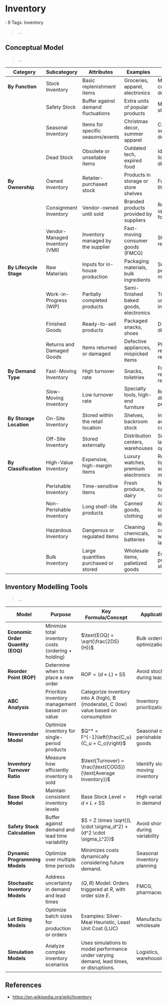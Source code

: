 # Inventory

: 9
Tags: Inventory

> …
> 

## Conceptual Model

> …
> 

| **Category** | **Subcategory** | **Attributes** | **Examples** | **Purpose** |
| --- | --- | --- | --- | --- |
| **By Function** | Stock Inventory | Basic replenishment items | Groceries, apparel, electronics | Meet regular customer demand. |
|  | Safety Stock | Buffer against demand fluctuations | Extra units of popular products | Mitigate stockouts. |
|  | Seasonal Inventory | Items for specific seasons/events | Christmas decor, summer apparel | Capture seasonal demand. |
|  | Dead Stock | Obsolete or unsellable items | Outdated tech, expired food | Identify for liquidation or disposal. |
| **By Ownership** | Owned Inventory | Retailer-purchased stock | Products in storage or store shelves | Full control by the retailer. |
|  | Consignment Inventory | Vendor-owned until sold | Branded products provided by suppliers | Reduces upfront costs for the retailer. |
|  | Vendor-Managed Inventory (VMI) | Inventory managed by the supplier | Fast-moving consumer goods (FMCG) | Streamlines replenishment. |
| **By Lifecycle Stage** | Raw Materials | Inputs for in-house production | Packaging materials, bulk ingredients | Supports product manufacturing. |
|  | Work-in-Progress (WIP) | Partially completed products | Semi-finished baked goods, electronics | Tracks unfinished inventory. |
|  | Finished Goods | Ready-to-sell products | Packaged snacks, shoes | Drives sales directly. |
|  | Returns and Damaged Goods | Items returned or damaged | Defective appliances, mispicked items | Plan for repairs or refunds. |
| **By Demand Type** | Fast-Moving Inventory | High turnover rate | Snacks, toiletries | Frequent restocking required. |
|  | Slow-Moving Inventory | Low turnover rate | Specialty tools, high-end furniture | Requires discounting or promotions. |
| **By Storage Location** | On-Site Inventory | Stored within the retail location | Shelves, backroom stock | Immediate access for customers. |
|  | Off-Site Inventory | Stored externally | Distribution centers, warehouses | Supports large-scale operations. |
| **By Classification** | High-Value Inventory | Expensive, high-margin items | Luxury watches, premium electronics | Requires tighter security measures. |
|  | Perishable Inventory | Time-sensitive items | Fresh produce, dairy | Needs rapid turnover and cold storage. |
|  | Non-Perishable Inventory | Long shelf-life products | Canned goods, clothing | Allows for long-term storage. |
|  | Hazardous Inventory | Dangerous or regulated items | Cleaning chemicals, batteries | Requires compliance with safety laws. |
|  | Bulk Inventory | Large quantities purchased or stored | Wholesale items, palletized goods | Economical purchasing strategy. |

## Inventory Modelling Tools

> …
> 

| **Model** | **Purpose** | **Key Formula/Concept** | **Applications** |
| --- | --- | --- | --- |
| **Economic Order Quantity (EOQ)** | Minimize total inventory costs (ordering + holding) | $\text{EOQ} = \sqrt{\frac{2DS}{H}}$ | Bulk ordering optimization |
| **Reorder Point (ROP)** | Determine when to place a new order | $\text{ROP} = (d \times L) + \text{SS}$ | Avoid stockouts during lead time |
| **ABC Analysis** | Prioritize inventory management based on value | Categorize inventory into A (high), B (moderate), C (low) value based on consumption | Inventory prioritization |
| **Newsvendor Model** | Optimize inventory for single-period products | $Q^* = F^{-1}\left(\frac{C_u}{C_u + C_o}\right)$ | Seasonal or perishable goods |
| **Inventory Turnover Ratio** | Measure how efficiently inventory is sold | $\text{Turnover} = \frac{\text{COGS}}{\text{Average Inventory}}$ | Identify slow-moving inventory |
| **Base Stock Model** | Maintain consistent inventory levels | $\text{Base Stock Level} = d \times L + \text{SS}$ | High variability in demand |
| **Safety Stock Calculation** | Buffer against demand and lead time variability | $S = Z \times \sqrt{(L \cdot \sigma_d^2) + (d^2 \cdot \sigma_L^2)}$ | Avoid shortages during variability |
| **Dynamic Programming Models** | Optimize over multiple time periods | Minimizes costs dynamically considering future demand. | Seasonal inventory planning |
| **Stochastic Inventory Models** | Address uncertainty in demand and lead times | $(Q, R)$ Model: Orders triggered at $R$, with order size $E$. | FMCG, pharmaceuticals |
| **Lot Sizing Models** | Optimize batch sizes for production or orders | Examples: Silver-Meal Heuristic, Least Unit Cost (LUC) | Manufacturing, wholesale |
| **Simulation Models** | Analyze complex inventory scenarios | Uses simulations to model performance under varying demand, lead times, or disruptions. | Logistics, warehousing |

## References

- https://en.wikipedia.org/wiki/Inventory